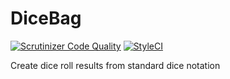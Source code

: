 # DiceBag

[![Scrutinizer Code Quality](https://scrutinizer-ci.com/g/AnthonyPorthouse/DiceBag/badges/quality-score.png)](https://scrutinizer-ci.com/g/AnthonyPorthouse/DiceBag)
[![StyleCI](https://styleci.io/repos/64483057/shield)](https://styleci.io/repos/64483057)

Create dice roll results from standard dice notation
